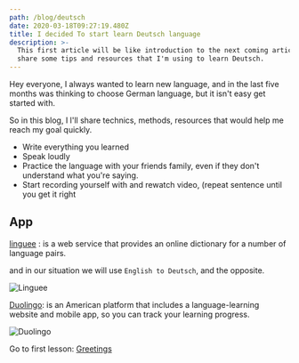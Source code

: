 ```yaml
---
path: /blog/deutsch
date: 2020-03-18T09:27:19.480Z
title: I decided To start learn Deutsch language
description: >-
  This first article will be like introduction to the next coming articles. I'd
  share some tips and resources that I'm using to learn Deutsch.
---
```

Hey everyone, I always wanted to learn new language, and in the last five months was thinking to choose German language, but it isn't easy get started with.

So in this blog, I l'll share technics, methods, resources that would help me reach my goal quickly.

* Write everything you learned 
* Speak loudly
* Practice the language with your friends family, even if they don't understand what you're saying.
* Start recording yourself with and rewatch video, (repeat sentence until you get it right

## App

[linguee](https://www.linguee.com/english-german/) :  is a web service that provides an online dictionary for a number of language pairs.

and in our situation we will use `English to Deutsch`, and the opposite.

![Linguee](/assets/screenshot-at-mar-18-11-13-32.png "Linguee is a web service that provides an online dictionary for a number of language pairs.")

[Duolingo](https://www.duolingo.com):  is an American platform that includes a language-learning website and mobile app, so you can track your learning progress.

![Duolingo](/assets/screenshot-at-mar-18-11-18-23.png "is an American platform that includes a language-learning website and mobile app")

Go to first lesson: [Greetings](/blog/deutsch/greetings)
